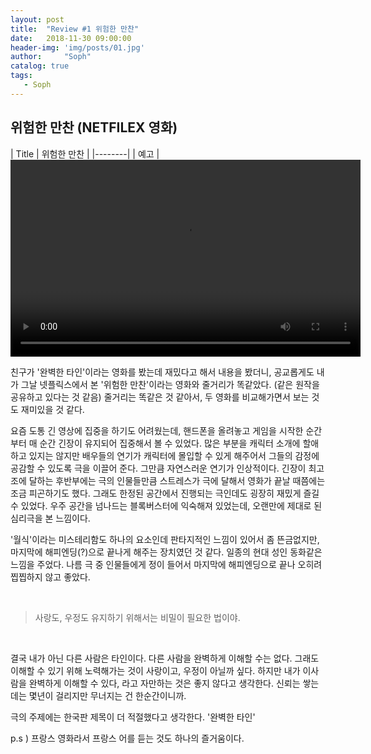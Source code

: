 ```yaml
---
layout: post
title:  "Review #1 위험한 만찬"
date:   2018-11-30 09:00:00
header-img: 'img/posts/01.jpg'
author:     "Soph"
catalog: true
tags:
   - Soph
---
```


## 위험한 만찬 (NETFILEX 영화)

| Title | 위험한 만찬 |
|--------|
| 예고 | <video width="560" height="315" src="https://www.youtube.com/embed/EO-Y6Zevuls" frameborder="0" allow="accelerometer; autoplay; encrypted-media; gyroscope; picture-in-picture" allowfullscreen> |
| 줄거리 | 인생의 절반 이상을 함께한 친구들. 속속들이 다 아는 사이에 휴대전화 메시지쯤은 공개할 수 있잖아? 장난처럼 시작한 게임이 저녁 식사 자리를 아수라장으로 만든다. |
| 평점 | <img src="https://soph0610.github.io/img/posts/star04.png"/> |


  친구가 '완벽한 타인'이라는 영화를 봤는데 재밌다고 해서 내용을 봤더니, 공교롭게도 내가 그날 넷플릭스에서 본 '위험한 만찬'이라는 영화와 줄거리가 똑같았다. (같은 원작을 공유하고 있다는 것 같음) 줄거리는 똑같은 것 같아서, 두 영화를 비교해가면서 보는 것도 재미있을 것 같다.
  
  요즘 도통 긴 영상에 집중을 하기도 어려웠는데, 핸드폰을 올려놓고 게임을 시작한 순간부터 매 순간 긴장이 유지되어 집중해서 볼 수 있었다. 많은 부분을 캐릭터 소개에 할애하고 있지는 않지만 배우들의 연기가 캐릭터에 몰입할 수 있게 해주어서 그들의 감정에 공감할 수 있도록 극을 이끌어 준다. 그만큼 자연스러운 연기가 인상적이다. 긴장이 최고조에 달하는 후반부에는 극의 인물들만큼 스트레스가 극에 달해서 영화가 끝날 때쯤에는 조금 피곤하기도 했다. 그래도 한정된 공간에서 진행되는 극인데도 굉장히 재밌게 즐길 수 있었다. 우주 공간을 넘나드는 블록버스터에 익숙해져 있었는데, 오랜만에 제대로 된 심리극을 본 느낌이다.
  
  '월식'이라는 미스테리함도 하나의 요소인데 판타지적인 느낌이 있어서 좀 뜬금없지만, 마지막에 해피엔딩(?)으로 끝나게 해주는 장치였던 것 같다. 일종의 현대 성인 동화같은 느낌을 주었다. 나름 극 중 인물들에게 정이 들어서 마지막에 해피엔딩으로 끝나 오히려 찝찝하지 않고 좋았다.
  
  <br>
  
  >사랑도, 우정도 유지하기 위해서는 비밀이 필요한 법이야.
  
  <br>
  
  결국 내가 아닌 다른 사람은 타인이다. 다른 사람을 완벽하게 이해할 수는 없다. 그래도 이해할 수 있기 위해 노력해가는 것이 사랑이고, 우정이 아닐까 싶다. 하지만 내가 이사람을 완벽하게 이해할 수 있다, 라고 자만하는 것은 좋지 않다고 생각한다. 신뢰는 쌓는데는 몇년이 걸리지만 무너지는 건 한순간이니까.
  
  극의 주제에는 한국판 제목이 더 적절했다고 생각한다. '완벽한 타인'
  
  p.s )  프랑스 영화라서 프랑스 어를 듣는 것도 하나의 즐거움이다.